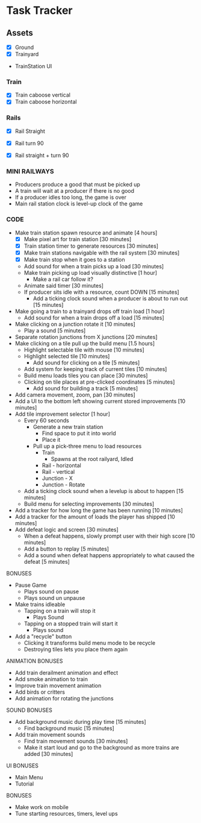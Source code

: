 # Task Tracker

## Assets

* [X] Ground
* [X] Trainyard
* TrainStation
UI


### Train

* [X] Train caboose vertical
* [X] Train caboose horizontal

### Rails

* [X] Rail Straight
* [X] Rail turn 90
* [X] Rail straight + turn 90


### MINI RAILWAYS

* Producers produce a good that must be picked up
* A train will wait at a producer if there is no good
* If a producer idles too long, the game is over
* Main rail station clock is level-up clock of the game


### CODE

* Make train station spawn resource and animate [4 hours]
	* [x] Make pixel art for train station [30 minutes]
	* [x] Train station timer to generate resources [30 minutes]
	* [x] Make train stations navigable with the rail system [30 minutes]
	* [x] Make train stop when it goes to a station
	* Add sound for when a train picks up a load [30 minutes]
	* Make train picking up load visually distinctive [1 hour]
		* Make a rail car follow it?
	* Animate said timer [30 minutes]
	* If producer sits idle with a resource, count DOWN [15 minutes]
		* Add a ticking clock sound when a producer is about to run out [15 minutes]
* Make going a train to a trainyard drops off train load [1 hour]
	* Add sound for when a train drops off a load [15 minutes]
* Make clicking on a junction rotate it [10 minutes]
	* Play a sound [5 minutes]
* Separate rotation junctions from X junctions [20 minutes]
* Make clicking on a tile pull up the build menu [1.5 hours]
	* Highlight selectable tile with mouse [10 minutes]
	* Highlight selected tile [10 minutes]
		* Add sound for clicking on a tile [5 minutes]
	* Add system for keeping track of current tiles [10 minutes]
	* Build menu loads tiles you can place [30 minutes]
	* Clicking on tile places at pre-clicked coordinates [5 minutes]
		* Add sound for building a track [5 minutes]
* Add camera movement, zoom, pan [30 minutes]
* Add a UI to the bottom left showing current stored improvements [10 minutes]
* Add tile improvement selector [1 hour]
	* Every 60 seconds
		* Generate a new train station
			* Find space to put it into world
			* Place it
		* Pull up a pick-three menu to load resources
			* Train
				* Spawns at the root railyard, Idled
			* Rail - horizontal
			* Rail - vertical
			* Junction - X
			* Junction - Rotate
	* Add a ticking clock sound when a levelup is about to happen [15 minutes]
	* Build menu for selecting improvements [30 minutes]
* Add a tracker for how long the game has been running [10 minutes]
* Add a tracker for the amount of loads the player has shipped [10 minutes]
* Add defeat logic and screen [30 minutes]
	* When a defeat happens, slowly prompt user with their high score [10 minutes]
	* Add a button to replay [5 minutes]
	* Add a sound when defeat happens appropriately to what caused the defeat [5 minutes]


BONUSES
* Pause Game
	* Plays sound on pause
	* Plays sound un unpause
* Make trains idleable
	* Tapping on a train will stop it
		* Plays Sound
	* Tapping on a stopped train will start it
		* Plays sound
* Add a "recycle" button
	* Clicking it transforms build menu mode to be recycle
	* Destroying tiles lets you place them again

ANIMATION BONUSES
* Add train derailment animation and effect
* Add smoke animation to train
* Improve train movement animation
* Add birds or critters
* Add animation for rotating the junctions

SOUND BONUSES
* Add background music during play time [15 minutes]
	* Find background music [15 minutes]
* Add train movement sounds
	* Find train movement sounds [30 minutes]
	* Make it start loud and go to the background as more trains are added [30 minutes]

UI BONUSES

* Main Menu
* Tutorial

BONUSES
* Make work on mobile
* Tune starting resources, timers, level ups


